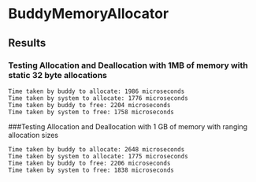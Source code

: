 # BuddyMemoryAllocator

## Results
### Testing Allocation and Deallocation with 1MB of memory with static 32 byte allocations
```
Time taken by buddy to allocate: 1986 microseconds
Time taken by system to allocate: 1776 microseconds
Time taken by buddy to free: 2204 microseconds
Time taken by system to free: 1758 microseconds
```

###Testing Allocation and Deallocation with 1 GB of memory with ranging allocation sizes
```
Time taken by buddy to allocate: 2648 microseconds
Time taken by system to allocate: 1775 microseconds
Time taken by buddy to free: 2206 microseconds
Time taken by system to free: 1838 microseconds
```